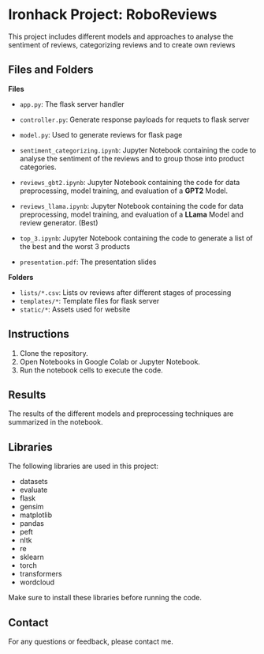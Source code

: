 # Ironhack Project: RoboReviews

This project includes different models and approaches to analyse the sentiment of reviews, categorizing reviews and to create own reviews

## Files and Folders

**Files**
* `app.py`: The flask server handler
* `controller.py`: Generate response payloads for requets to flask server
* `model.py`: Used to generate reviews for flask page

* `sentiment_categorizing.ipynb`: Jupyter Notebook containing the code to analyse the sentiment of the reviews and to group those into product categories.
* `reviews_gbt2.ipynb`: Jupyter Notebook containing the code for data preprocessing, model training, and evaluation of a **GPT2** Model.
* `reviews_llama.ipynb`: Jupyter Notebook containing the code for data preprocessing, model training, and evaluation of a **LLama** Model and review generator. (Best)
* `top_3.ipynb`: Jupyter Notebook containing the code to generate a list of the best and the worst 3 products

* `presentation.pdf`: The presentation slides

**Folders**
* `lists/*.csv`: Lists ov reviews after different stages of processing
* `templates/*`: Template files for flask server
* `static/*`: Assets used for website

## Instructions

1. Clone the repository.
2. Open Notebooks in Google Colab or Jupyter Notebook.
3. Run the notebook cells to execute the code.

## Results

The results of the different models and preprocessing techniques are summarized in the notebook.

## Libraries

The following libraries are used in this project:

* datasets
* evaluate
* flask
* gensim
* matplotlib
* pandas
* peft
* nltk
* re
* sklearn
* torch
* transformers
* wordcloud

Make sure to install these libraries before running the code.

## Contact

For any questions or feedback, please contact me.